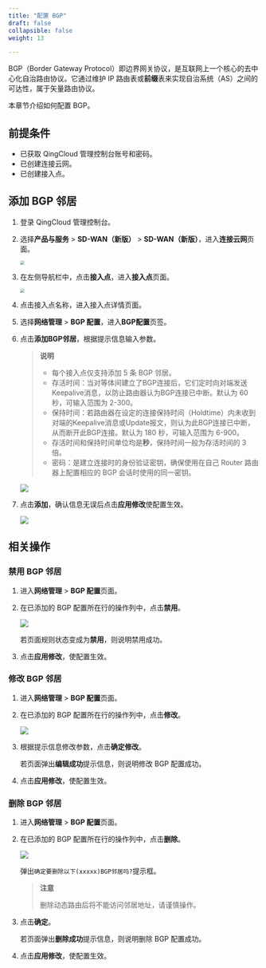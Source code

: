 ```yaml
---
title: "配置 BGP"
draft: false
collapsible: false
weight: 13

---
```


BGP（Border Gateway Protocol）即边界网关协议，是互联网上一个核心的去中心化自治路由协议。它通过维护 IP 路由表或**前缀**表来实现自治系统（AS）之间的可达性，属于矢量路由协议。

本章节介绍如何配置 BGP。

## 前提条件

- 已获取 QingCloud 管理控制台账号和密码。
- 已创建连接云网。
- 已创建接入点。

## 添加 BGP 邻居

1. 登录 QingCloud 管理控制台。

2. 选择**产品与服务** > **SD-WAN（新版）** > **SD-WAN（新版）**，进入**连接云网**页面。

   <img src="../../../../_images/qs_cloud_network.png" style="zoom:50%;" />

3. 在左侧导航栏中，点击**接入点**，进入**接入点**页面。

   <img src="../../../../_images/qs_light_access.png" style="zoom:50%;" />

4. 点击接入点名称，进入接入点详情页面。

5. 选择**网络管理** > **BGP 配置**，进入**BGP配置**页签。

6. 点击**添加BGP邻居**，根据提示信息输入参数。

   >**说明**
   >
   >* 每个接入点仅支持添加 5 条 BGP 邻居。
   >* 存活时间：当对等体间建立了BGP连接后，它们定时向对端发送Keepalive消息，以防止路由器认为BGP连接已中断。默认为 60 秒，可输入范围为 2-300。
   >* 保持时间：若路由器在设定的连接保持时间（Holdtime）内未收到对端的Keepalive消息或Update报文，则认为此BGP连接已中断，从而断开此BGP连接。默认为 180 秒，可输入范围为 6-900。
   >* 存活时间和保持时间单位均是**秒**，保持时间一般为存活时间的 3 倍。
   >* 密码：是建立连接时的身份验证密钥，确保使用在自己 Router 路由器上配置相应的 BGP 会话时使用的同一密钥。

   <img src="../../../../_images/bgp_01.png" style="zoom:100%;" />

7. 点击**添加**，确认信息无误后点击**应用修改**使配置生效。

   <img src="../../../../_images/bgp_02.png" style="zoom:100%;" />

## 相关操作

### 禁用 BGP 邻居

1. 进入**网络管理** > **BGP 配置**页面。

2. 在已添加的 BGP 配置所在行的操作列中，点击**禁用**。

   <img src="../../../../_images/bgp_03.png" style="zoom:100%;" />

   若页面规则状态变成为**禁用**，则说明禁用成功。

3. 点击**应用修改**，使配置生效。

### 修改 BGP 邻居

1. 进入**网络管理** > **BGP 配置**页面。

2. 在已添加的 BGP 配置所在行的操作列中，点击**修改**。

   <img src="../../../../_images/bgp_04.png" style="zoom:100%;" />

3. 根据提示信息修改参数，点击**确定修改**。

   若页面弹出**编辑成功**提示信息，则说明修改 BGP 配置成功。

4. 点击**应用修改**，使配置生效。

### 删除 BGP 邻居

1. 进入**网络管理** > **BGP 配置**页面。

2. 在已添加的 BGP 配置所在行的操作列中，点击**删除**。

   <img src="../../../../_images/bgp_05.png" style="zoom:100%;" />

   弹出`确定要删除以下(xxxxx)BGP邻居吗?`提示框。

   >**注意**
   >
   >删除动态路由后将不能访问邻居地址，请谨慎操作。

3. 点击**确定**。

   若页面弹出**删除成功**提示信息，则说明删除 BGP 配置成功。

4. 点击**应用修改**，使配置生效。